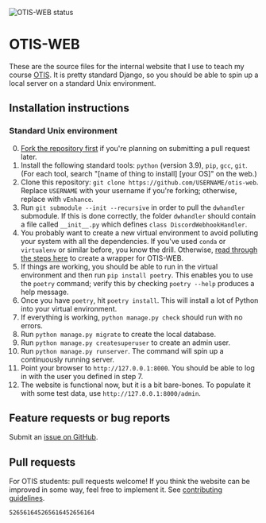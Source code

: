 ![OTIS-WEB status](https://github.com/vEnhance/otis-web/actions/workflows/main.yml/badge.svg)

# OTIS-WEB

These are the source files for the internal website
that I use to teach my course [OTIS](https://web.evanchen.cc/otis.html).
It is pretty standard Django, so you should be able to spin
up a local server on a standard Unix environment.

## Installation instructions

### Standard Unix environment

0. [Fork the repository first](https://docs.github.com/en/get-started/quickstart/fork-a-repo)
	if you're planning on submitting a pull request later.
1. Install the following standard tools: `python` (version 3.9), `pip`, `gcc`, `git`.
	(For each tool, search "[name of thing to install] [your OS]" on the web.)
2. Clone this repository:
	`git clone https://github.com/USERNAME/otis-web`.
	Replace `USERNAME` with your username if you're forking;
	otherwise, replace with `vEnhance`.
3. Run `git submodule --init --recursive` in order to pull the `dwhandler` submodule.
	If this is done correctly, the folder `dwhandler` should contain
	a file called `__init__.py` which defines `class DiscordWebhookHandler`.
4. You probably want to create a new virtual environment
	to avoid polluting your system with all the dependencies.
	If you've used `conda` or `virtualenv` or similar before, you know the drill.
	Otherwise, [read through the steps here][venv]
	to create a wrapper for OTIS-WEB.
5. If things are working,
	you should be able to run in the virtual environment
	and then run `pip install poetry`.
	This enables you to use the `poetry` command;
	verify this by checking `poetry --help` produces a help message.
6. Once you have `poetry`, hit `poetry install`.
	This will install a lot of Python into your virtual environment.
7. If everything is working, `python manage.py check` should
	run with no errors.
8. Run `python manage.py migrate` to create the local database.
9. Run `python manage.py createsuperuser` to create an admin user.
10. Run `python manage.py runserver`.
	The command will spin up a continuously running server.
11. Point your browser to `http://127.0.0.1:8000`.
	You should be able to log in with the user you defined in step 7.
12. The website is functional now, but it is a bit bare-bones.
	To populate it with some test data, use `http://127.0.0.1:8000/admin`.

[venv]: https://djangocentral.com/how-to-a-create-virtual-environment-for-python/

## Feature requests or bug reports

Submit an [issue on GitHub](https://github.com/vEnhance/otis-web/issues).

## Pull requests

For OTIS students: pull requests welcome!
If you think the website can be improved in some way, feel free to implement it.
See [contributing guidelines](CONTRIBUTING.mkd).

`526561645265616452656164`
